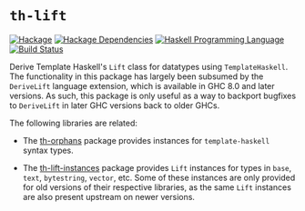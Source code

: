 # `th-lift`
[![Hackage](https://img.shields.io/hackage/v/th-lift.svg)][Hackage: th-lift]
[![Hackage Dependencies](https://img.shields.io/hackage-deps/v/th-lift.svg)](http://packdeps.haskellers.com/reverse/th-lift)
[![Haskell Programming Language](https://img.shields.io/badge/language-Haskell-blue.svg)][Haskell.org]
[![Build Status](https://github.com/RyanGlScott/th-lift/workflows/Haskell-CI/badge.svg)](https://github.com/RyanGlScott/th-lift/actions?query=workflow%3AHaskell-CI)

[Hackage: th-lift]:
  http://hackage.haskell.org/package/th-lift
  "th-lift package on Hackage"
[Haskell.org]:
  http://www.haskell.org
  "The Haskell Programming Language"

Derive Template Haskell's `Lift` class for datatypes using `TemplateHaskell`.
The functionality in this package has largely been subsumed by the
`DeriveLift` language extension, which is available in GHC 8.0 and later
versions. As such, this package is only useful as a way to backport bugfixes
to `DeriveLift` in later GHC versions back to older GHCs.

The following libraries are related:

* The [th-orphans](https://hackage.haskell.org/package/th-orphans) package
  provides instances for `template-haskell` syntax types.

* The [th-lift-instances](http://hackage.haskell.org/package/th-lift-instances)
  package provides `Lift` instances for types in `base`, `text`,
  `bytestring`, `vector`, etc. Some of these instances are only provided for
  old versions of their respective libraries, as the same `Lift` instances
  are also present upstream on newer versions.
